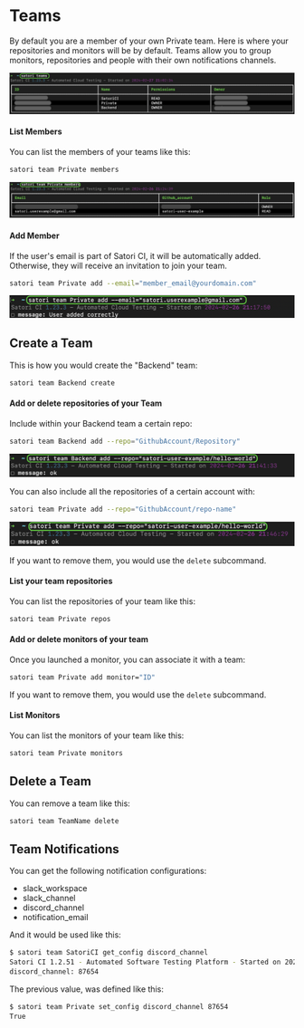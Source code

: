 # Teams

By default you are a member of your own Private team. Here is where your repositories and monitors will be by default. Teams allow you to group monitors, repositories and people with their own notifications channels.

![Teams](img/team_1.png)

#### List Members

You can list the members of your teams like this:

```sh
satori team Private members
```

![Team Members](img/team_2.png)

#### Add Member

If the user's email is part of Satori CI, it will be automatically added. Otherwise, they will receive an invitation to join your team.

```sh
satori team Private add --email="member_email@yourdomain.com"
```

![Add Team Members](img/team_3.png)

## Create a Team

This is how you would create the "Backend" team:

```sh
satori team Backend create
```

#### Add or delete repositories of your Team

Include within your Backend team a certain repo:

```sh
satori team Backend add --repo="GithubAccount/Repository"
```

![Team Members](img/team_4.png)

You can also include all the repositories of a certain account with:

```sh
satori team Private add --repo="GithubAccount/repo-name"
```

![Team Members](img/team_5.png)

If you want to remove them, you would use the `delete` subcommand.

#### List your team repositories

You can list the repositories of your team like this:

```sh
satori team Private repos
```

#### Add or delete monitors of your team

Once you launched a monitor, you can associate it with a team:

```sh
satori team Private add monitor="ID"
```

If you want to remove them, you would use the `delete` subcommand.

#### List Monitors

You can list the monitors of your team like this:

```sh
satori team Private monitors
```

## Delete a Team

You can remove a team like this:

```sh
satori team TeamName delete
```

## Team Notifications

You can get the following notification configurations:

- slack_workspace
- slack_channel
- discord_channel
- notification_email

And it would be used like this:

```sh
$ satori team SatoriCI get_config discord_channel
Satori CI 1.2.51 - Automated Software Testing Platform - Started on 2023-07-03 16:50:40
discord_channel: 87654
```

The previous value, was defined like this:

```sh
$ satori team Private set_config discord_channel 87654
True
```
